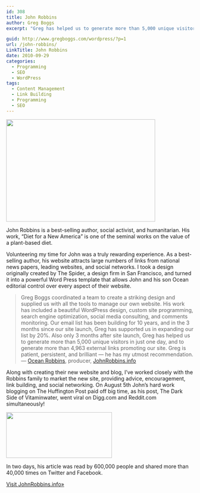 ```yaml
---
id: 308
title: John Robbins
author: Greg Boggs
excerpt: "Greg has helped us to generate more than 5,000 unique visitors in just one day, and to generate more than 4,963 external links promoting our site."

guid: http://www.gregboggs.com/wordpress/?p=1
url: /john-robbins/
LinkTitle: John Robbins
date: 2010-09-29
categories:
  - Programming
  - SEO
  - WordPress
tags:
  - Content Management
  - Link Building
  - Programming
  - SEO
---
```

<img class="alignleft size-medium wp-image-19" title="johnrobbins2" alt="" src="/wp-content/uploads/2010/09/johnrobbins2-600x413.jpg" width="400" height="275" />

John Robbins is a best-selling author, social activist, and humanitarian. His work, &#8220;Diet for a New America&#8221; is one of the seminal works on the value of a plant-based diet.

Volunteering my time for John was a truly rewarding experience. As a best-selling author, his website attracts large numbers of links from national news papers, leading websites, and social networks. I took a design originally created by The Spider, a design firm in San Francisco, and turned it into a powerful Word Press template that allows John and his son Ocean editorial control over every aspect of their website.

> Greg Boggs coordinated a team to create a striking design and supplied us with all the tools to manage our own website. His work has included a beautiful WordPress design, custom site programming, search engine optimization, social media consulting, and comments monitoring. Our email list has been building for 10 years, and in the 3 months since our site launch, Greg has supported us in expanding our list by 20%. Also only 3 months after site launch, Greg has helped us to generate more than 5,000 unique visitors in just one day, and to generate more than 4,963 external links promoting our site. Greg is patient, persistent, and brilliant — he has my utmost recommendation.  
> — [Ocean Robbins][1], producer, [JohnRobbins.info][2]

Along with creating their new website and blog, I&#8217;ve worked closely with the Robbins family to market the new site, providing advice, encouragement, link building, and social networking. On August 5th John&#8217;s hard work blogging on The Huffington Post paid off big time, as his post, The Dark Side of Vitaminwater, went viral on Digg.com and Reddit.com simultaneously!

<img class="alignleft size-thumbnail wp-image-45" title="johnrobbinsinfo-traffic" alt="" src="http://www.gregboggs.com/wp-content/uploads/2010/09/johnrobbinsinfo-traffic-284x123.png" width="284" height="123" />

In two days, his article was read by 600,000 people and shared more than 40,000 times on Twitter and Facebook.

[Visit JohnRobbins.info»][3]

 [1]: http://www.oceanrobbins.com/
 [2]: http://www.johnrobbins.info/
 [3]: http://www.johnrobbins.info